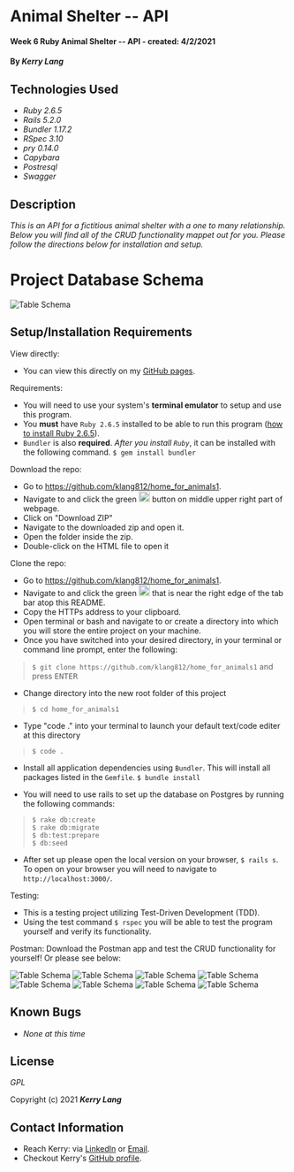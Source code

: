 # Animal Shelter -- API

#### Week 6 Ruby Animal Shelter -- API - created:  4/2/2021

#### By _**Kerry Lang**_

## Technologies Used

* _Ruby 2.6.5_
* _Rails 5.2.0_
* _Bundler 1.17.2_
* _RSpec 3.10_
* _pry 0.14.0_
* _Capybara_
* _Postresql_
* _Swagger_


## Description
_This is an API for a fictitious animal shelter with a one to many relationship.  Below you will find all of the CRUD functionality mappet out for you.  Please follow the directions below for installation and setup._

# Project Database Schema

![Table Schema](/public/img/database_schema.png)

## Setup/Installation Requirements

View directly:
* You can view this directly on my <a href="https://github.com/klang812/home_for_animals1" target="_blank">GitHub pages</a>.

Requirements:
* You will need to use your system's **terminal emulator** to setup and use this program.
* You **must** have `Ruby 2.6.5` installed to be able to run this program ([how to install Ruby 2.6.5](https://www.learnhowtoprogram.com/ruby-and-rails/getting-started-with-ruby/installing-ruby)).
* `Bundler` is also **required**. *After you install `Ruby`*, it can be installed with the following command.
  `$ gem install bundler`

Download the repo:
* Go to https://github.com/klang812/home_for_animals1.
* Navigate to and click the green <img src="code.PNG" alt="code" height="20"> button on middle upper right part of webpage.
* Click on "Download ZIP"
* Navigate to the downloaded zip and open it.
* Open the folder inside the zip.
* Double-click on the HTML file to open it 

Clone the repo:
* Go to https://github.com/klang812/home_for_animals1.
* Navigate to and click the green <img src="code.PNG" alt="code" height="20"> that is near the right edge of the tab bar atop this README.
* Copy the HTTPs address to your clipboard.
* Open terminal or bash and navigate to or create a directory into which you will store the entire project on your machine.
* Once you have switched into your desired directory, in your terminal or command line prompt, enter the following:
> `$ git clone https://github.com/klang812/home_for_animals1` and press <kbd>ENTER</kdb>
* Change directory into the new root folder of this project
> `$ cd home_for_animals1`
* Type "code ." into your terminal to launch your default text/code editer at this directory
> `$ code .`
* Install all application dependencies using `Bundler`.  This will install all packages listed in the `Gemfile`.
  `$ bundle install`

* You will need to use rails to set up the database on Postgres by running the following commands:
> `$ rake db:create`<br>
> `$ rake db:migrate`<br>
> `$ db:test:prepare`<br>
> `$ db:seed`

* After set up please open the local version on your browser, `$ rails s`.  To open on your browser you will need to navigate to `http://localhost:3000/`.

Testing:
* This is a testing project utilizing Test-Driven Development (TDD).
* Using the test command `$ rspec` you will be able to test the program yourself and verify its functionality.

Postman: Download the Postman app and test the CRUD functionality for yourself! Or please see below:

![Table Schema](/public/img/get_shelters.png)
![Table Schema](/public/img/post_shelters.png)
![Table Schema](/public/img/patch_shelters.png)
![Table Schema](/public/img/delete_shelter.png)
![Table Schema](/public/img/get_pets.png)
![Table Schema](/public/img/post_pets.png)
![Table Schema](/public/img/patch_pets.png)
![Table Schema](/public/img/delete_pets.png)

## Known Bugs

* _None at this time_


## License
_GPL_

Copyright (c) 2021 **_Kerry Lang_**

## Contact Information
* Reach Kerry: via <a href="https://www.linkedin.com/in/klang812/" target="_blank">LinkedIn</a> or <a href="mailto:klang812@gmail.com" target="_blank">Email</a>.<br>
* Checkout Kerry's <a href="https://github.com/klang812" target="_blank">GitHub profile</a>.</li>